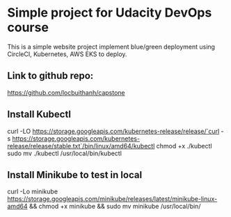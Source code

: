 # Simple project for Udacity DevOps course

This is a simple website project implement blue/green deployment using CircleCI, Kubernetes, AWS EKS to deploy.

## Link to github repo:
https://github.com/locbuithanh/capstone

## Install Kubectl
curl -LO https://storage.googleapis.com/kubernetes-release/release/`curl -s https://storage.googleapis.com/kubernetes-release/release/stable.txt`/bin/linux/amd64/kubectl
chmod +x ./kubectl
sudo mv ./kubectl /usr/local/bin/kubectl

## Install Minikube to test in local
curl -Lo minikube https://storage.googleapis.com/minikube/releases/latest/minikube-linux-amd64 && chmod +x minikube && sudo mv minikube /usr/local/bin/
